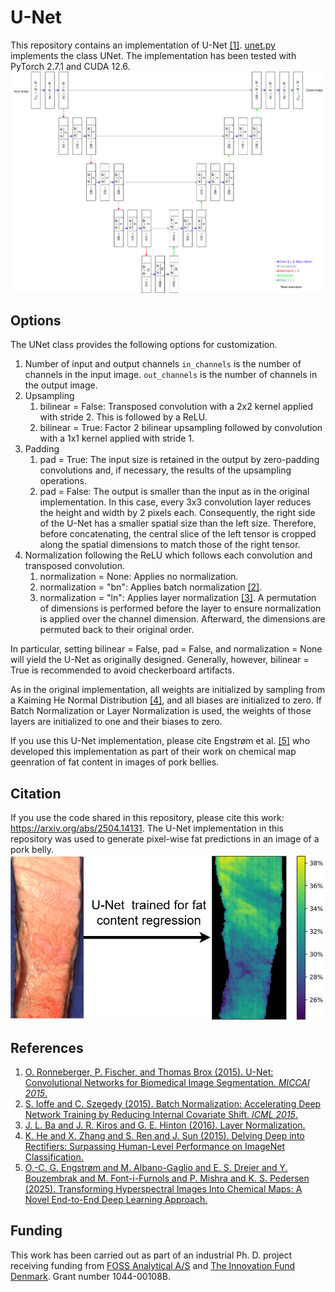 # U-Net
This repository contains an implementation of U-Net [[1]](#references). [unet.py](https://github.com/sm00thix/unet/blob/main/unet.py) implements the class UNet. The implementation has been tested with PyTorch 2.7.1 and CUDA 12.6.
![](./assets/unet_diagram.png)

## Options
The UNet class provides the following options for customization.

1. Number of input and output channels
    `in_channels` is the number of channels in the input image.
    `out_channels` is the number of channels in the output image.
2. Upsampling
    1. bilinear = False: Transposed convolution with a 2x2 kernel applied with stride 2. This is followed by a ReLU.
    2. bilinear = True: Factor 2 bilinear upsampling followed by convolution with a 1x1 kernel applied with stride 1.
3. Padding
    1. pad = True: The input size is retained in the output by zero-padding convolutions and, if necessary, the results of the upsampling operations.
    2. pad = False: The output is smaller than the input as in the original implementation. In this case, every 3x3 convolution layer reduces the height and width by 2 pixels each. Consequently, the right side of the U-Net has a smaller spatial size than the left size. Therefore, before concatenating, the central slice of the left tensor is cropped along the spatial dimensions to match those of the right tensor.
4. Normalization following the ReLU which follows each convolution and transposed convolution.
    1. normalization = None: Applies no normalization.
    2. normalization = "bn": Applies batch normalization [[2]](#references).
    3. normalization = "ln": Applies layer normalization [[3]](#references). A permutation of dimensions is performed before the layer to ensure normalization is applied over the channel dimension. Afterward, the dimensions are permuted back to their original order.

In particular, setting bilinear = False, pad = False, and normalization = None will yield the U-Net as originally designed. Generally, however, bilinear = True is recommended to avoid checkerboard artifacts.

As in the original implementation, all weights are initialized by sampling from a Kaiming He Normal Distribution [[4]](#references), and all biases are initialized to zero. If Batch Normalization or Layer Normalization is used, the weights of those layers are initialized to one and their biases to zero.

If you use this U-Net implementation, please cite Engstrøm et al. [[5]](#references) who developed this implementation as part of their work on chemical map geenration of fat content in images of pork bellies.

## Citation
If you use the code shared in this repository, please cite this work: https://arxiv.org/abs/2504.14131. The U-Net implementation in this repository was used to generate pixel-wise fat predictions in an image of a pork belly.
![](./assets/unet_flow.png)

## References

1. [O. Ronneberger, P. Fischer, and Thomas Brox (2015). U-Net: Convolutional Networks for Biomedical Image Segmentation. *MICCAI 2015*.](https://arxiv.org/abs/1505.04597)
2. [S. Ioffe and C. Szegedy (2015). Batch Normalization: Accelerating Deep Network Training by Reducing Internal Covariate Shift. *ICML 2015*.](https://arxiv.org/abs/1502.03167)
3. [J. L. Ba and J. R. Kiros and G. E. Hinton (2016). Layer Normalization.](https://arxiv.org/abs/1607.06450)
4. [K. He and X. Zhang and S. Ren and J. Sun (2015). Delving Deep into Rectifiers: Surpassing Human-Level Performance on ImageNet Classification.](https://openaccess.thecvf.com/content_iccv_2015/html/He_Delving_Deep_into_ICCV_2015_paper.html)
5. [O.-C. G. Engstrøm and M. Albano-Gaglio and E. S. Dreier and Y. Bouzembrak and M. Font-i-Furnols and P. Mishra and K. S. Pedersen (2025). Transforming Hyperspectral Images Into Chemical Maps: A Novel End-to-End Deep Learning Approach.](https://arxiv.org/abs/2504.14131)

## Funding
This work has been carried out as part of an industrial Ph. D. project receiving funding from [FOSS Analytical A/S](https://www.fossanalytics.com/) and [The Innovation Fund Denmark](https://innovationsfonden.dk/en). Grant number 1044-00108B.